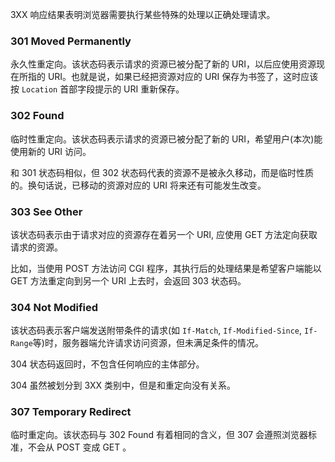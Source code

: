 
3XX 响应结果表明浏览器需要执行某些特殊的处理以正确处理请求。


### 301 Moved Permanently

永久性重定向。该状态码表示请求的资源已被分配了新的 URI，以后应使用资源现在所指的 URI。也就是说，如果已经把资源对应的 URI 保存为书签了，这时应该按 `Location` 首部字段提示的 URI 重新保存。


### 302 Found

临时性重定向。该状态码表示请求的资源已被分配了新的 URI，希望用户(本次)能使用新的 URI 访问。

和 301 状态码相似，但 302 状态码代表的资源不是被永久移动，而是临时性质的。换句话说，已移动的资源对应的 URI 将来还有可能发生改变。


### 303 See Other

该状态码表示由于请求对应的资源存在着另一个 URI, 应使用 GET 方法定向获取请求的资源。

比如，当使用 POST 方法访问 CGI 程序，其执行后的处理结果是希望客户端能以 GET 方法重定向到另一个 URI 上去时，会返回 303 状态码。


### 304 Not Modified

该状态码表示客户端发送附带条件的请求(如 `If-Match`, `If-Modified-Since`, `If-Range`等)时，服务器端允许请求访问资源，但未满足条件的情况。

304 状态码返回时，不包含任何响应的主体部分。

304 虽然被划分到 3XX 类别中，但是和重定向没有关系。


### 307 Temporary Redirect

临时重定向。该状态码与 302 Found 有着相同的含义，但 307 会遵照浏览器标准，不会从 POST 变成 GET 。
